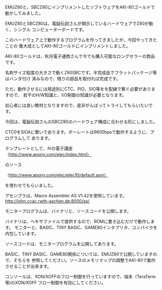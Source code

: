 EMUZ80と、SBCZ80にインプリメントしたソフトウェアをAKI-80ゴールドで動かしてみました。

EMUZ80とSBCZ80は、電脳伝説さんが開示しているハードウェアでZ80が動く、シングル
コンピューターボードです。

このハードウェア上で動作するプログラムを作ってきましたが、今回やってきたことの
集大成としてAKI-80ゴールドにインプリメントしました。

AKI-80ゴールドは、秋月電子通商さんで今でも購入可能なロングセラーの商品です。

名刺サイズ程度の大きさで動くZ80SBCです。半完成品でフラットパッケージ等はハンダ付け
済みなので、残りの部品を取付れば完成です。

ただ、動作させるには用途別にCTC、PIO、SIO等をを配線で繋ぐ必要がありますので、
若干のH/W知識と、I/O制御の知識が必要となります。

初心者には良い教材となりますので、是非がんばってトライしてもらいたいです。

今回は、電脳伝説さんのSBCZ80のハードウェア構成に合わせる形にしました。

CTC0をSIOAに繋いであります。ボーレートは9600bpsで動作するように、プログラムして
あります。

テンプレートとして、Ｎの電子講座（http://www.apony.com/elec/index.html）

のソース

（http://www.apony.com/elec/elec10/default.asm）

を使わせてもらいました。

アセンブラは、Macro Assembler AS V1.42を使用しています。
http://john.ccac.rwth-aachen.de:8000/as/

モニタープログラムは、バイナリと、ソースコードを公開します。

バイナリは、ヘキサファイルで提供するので、ROMに書き込むだけで動作します。
モニターと、BASIC、TINY BASIC、GAME80インタプリタ、コンパイラを内包しています。

ソースコードは、モニタープログラムを公開してあります。

BASIC、TINY BASIC、GAME80関係については、EMUZ80で公開していますので、そちらを
参照してください。ソースのメモリマップの調整でAKI-80で動作させることが出来ます。

コンソールは、XON/XOFFのフロー制御を行っていますので、端末（TeraTerm等)のXON/XOFF
フロー制御を有効にしてください。

